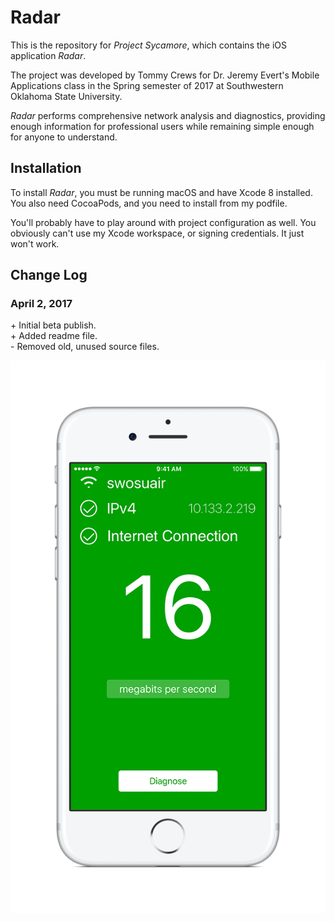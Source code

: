 # Radar
This is the repository for *Project Sycamore*, which contains the iOS application *Radar*.

The project was developed by Tommy Crews for Dr. Jeremy Evert's Mobile Applications class in the Spring semester of 2017 at Southwestern Oklahoma State University.

*Radar* performs comprehensive network analysis and diagnostics, providing enough information for professional users while remaining simple enough for anyone to understand.

## Installation

To install *Radar*, you must be running macOS and have Xcode 8 installed. You also need CocoaPods, and you need to install from my podfile.

You'll probably have to play around with project configuration as well. You obviously can't use my Xcode workspace, or signing credentials. It just won't work.

## Change Log

### April 2, 2017

\+ Initial beta publish.\
\+ Added readme file.\
\- Removed old, unused source files.

![Demo 1](/demofinal1.png?raw=true)

